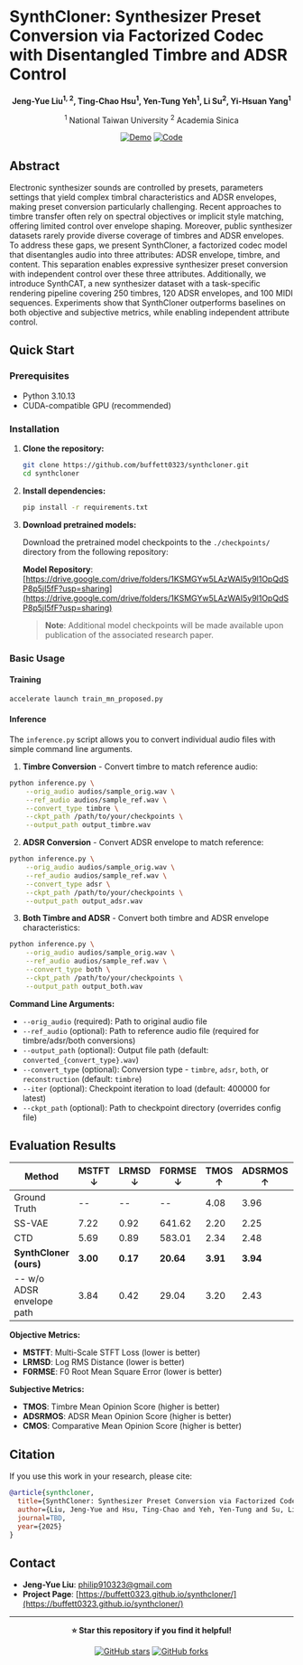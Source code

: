 # SynthCloner: Synthesizer Preset Conversion via Factorized Codec with Disentangled Timbre and ADSR Control

<div align="center">

**Jeng-Yue Liu<sup>1, 2</sup>, Ting-Chao Hsu<sup>1</sup>, Yen-Tung Yeh<sup>1</sup>, Li Su<sup>2</sup>, Yi-Hsuan Yang<sup>1</sup>**

<sup>1</sup> National Taiwan University
<sup>2</sup> Academia Sinica

[![Demo](https://img.shields.io/badge/Demo-Live%20Demo-blue)](https://buffett0323.github.io/synthcloner/)
[![Code](https://img.shields.io/badge/Code-GitHub-green)](https://github.com/buffett0323/synthcloner)
<!-- [![Paper](https://img.shields.io/badge/Paper-arXiv-red)](https://arxiv.org/abs/2504.18157) -->

</div>

## Abstract

Electronic synthesizer sounds are controlled by presets, parameters settings that yield complex timbral characteristics and ADSR envelopes, making preset conversion particularly challenging. Recent approaches to timbre transfer often rely on spectral objectives or implicit style matching, offering limited control over envelope shaping. Moreover, public synthesizer datasets rarely provide diverse coverage of timbres and ADSR envelopes. To address these gaps, we present SynthCloner, a factorized codec model that disentangles audio into three attributes: ADSR envelope, timbre, and content. This separation enables expressive synthesizer preset conversion with independent control over these three attributes. Additionally, we introduce SynthCAT, a new synthesizer dataset with a task-specific rendering pipeline covering 250 timbres, 120 ADSR envelopes, and 100 MIDI sequences. Experiments show that SynthCloner outperforms baselines on both objective and subjective metrics, while enabling independent attribute control.

## Quick Start

### Prerequisites

- Python 3.10.13
- CUDA-compatible GPU (recommended)

### Installation

1. **Clone the repository:**
   ```bash
   git clone https://github.com/buffett0323/synthcloner.git
   cd synthcloner
   ```

2. **Install dependencies:**
   ```bash
   pip install -r requirements.txt
   ```

3. **Download pretrained models:**
   
   Download the pretrained model checkpoints to the `./checkpoints/` directory from the following repository:
   
   **Model Repository**: [https://drive.google.com/drive/folders/1KSMGYw5LAzWAI5y9l1OpQdSP8p5jI5fF?usp=sharing](https://drive.google.com/drive/folders/1KSMGYw5LAzWAI5y9l1OpQdSP8p5jI5fF?usp=sharing)
   
   > **Note**: Additional model checkpoints will be made available upon publication of the associated research paper.

### Basic Usage

#### Training
```bash
accelerate launch train_mn_proposed.py
```

#### Inference
The `inference.py` script allows you to convert individual audio files with simple command line arguments.


1. **Timbre Conversion** - Convert timbre to match reference audio:
```bash
python inference.py \
    --orig_audio audios/sample_orig.wav \
    --ref_audio audios/sample_ref.wav \
    --convert_type timbre \
    --ckpt_path /path/to/your/checkpoints \
    --output_path output_timbre.wav
```

2. **ADSR Conversion** - Convert ADSR envelope to match reference:
```bash
python inference.py \
    --orig_audio audios/sample_orig.wav \
    --ref_audio audios/sample_ref.wav \
    --convert_type adsr \
    --ckpt_path /path/to/your/checkpoints \
    --output_path output_adsr.wav
```

3. **Both Timbre and ADSR** - Convert both timbre and ADSR envelope characteristics:
```bash
python inference.py \
    --orig_audio audios/sample_orig.wav \
    --ref_audio audios/sample_ref.wav \
    --convert_type both \
    --ckpt_path /path/to/your/checkpoints \
    --output_path output_both.wav
```


**Command Line Arguments:**
- `--orig_audio` (required): Path to original audio file
- `--ref_audio` (optional): Path to reference audio file (required for timbre/adsr/both conversions)
- `--output_path` (optional): Output file path (default: `converted_{convert_type}.wav`)
- `--convert_type` (optional): Conversion type - `timbre`, `adsr`, `both`, or `reconstruction` (default: `timbre`)
- `--iter` (optional): Checkpoint iteration to load (default: 400000 for latest)
- `--ckpt_path` (optional): Path to checkpoint directory (overrides config file)



## Evaluation Results

| Method | MSTFT ↓ | LRMSD ↓ | F0RMSE ↓ | TMOS ↑ | ADSRMOS ↑ | CMOS ↑ |
|--------|---------|---------|----------|--------|-----------|--------|
| Ground Truth | -- | -- | -- | 4.08 | 3.96 | 4.25 |
| SS-VAE | 7.22 | 0.92 | 641.62 | 2.20 | 2.25 | 3.41 |
| CTD | 5.69 | 0.89 | 583.01 | 2.34 | 2.48 | 1.86 |
| **SynthCloner (ours)** | **3.00** | **0.17** | **20.64** | **3.91** | **3.94** | **4.11** |
| -- w/o ADSR envelope path | 3.84 | 0.42 | 29.04 | 3.20 | 2.43 | 3.87 |

**Objective Metrics:**
- **MSTFT**: Multi-Scale STFT Loss (lower is better)
- **LRMSD**: Log RMS Distance (lower is better)
- **F0RMSE**: F0 Root Mean Square Error (lower is better)

**Subjective Metrics:**
- **TMOS**: Timbre Mean Opinion Score (higher is better)
- **ADSRMOS**: ADSR Mean Opinion Score (higher is better)
- **CMOS**: Comparative Mean Opinion Score (higher is better)


## Citation

If you use this work in your research, please cite:

```bibtex
@article{synthcloner,
  title={SynthCloner: Synthesizer Preset Conversion via Factorized Codec with Disentangled Timbre and ADSR Control},
  author={Liu, Jeng-Yue and Hsu, Ting-Chao and Yeh, Yen-Tung and Su, Li and Yang, Yi-Hsuan},
  journal=TBD,
  year={2025}
}
```


<!-- ## License

This project is licensed under the MIT License - see the [LICENSE](LICENSE) file for details. -->

## Contact

- **Jeng-Yue Liu**: [philip910323@gmail.com](mailto:philip910323@gmail.com)
- **Project Page**: [https://buffett0323.github.io/synthcloner/](https://buffett0323.github.io/synthcloner/)
---

<div align="center">

**⭐ Star this repository if you find it helpful!**

[![GitHub stars](https://img.shields.io/github/stars/buffett0323/synthcloner?style=social)](https://github.com/buffett0323/synthcloner)
[![GitHub forks](https://img.shields.io/github/forks/buffett0323/synthcloner?style=social)](https://github.com/buffett0323/synthcloner)

</div>
